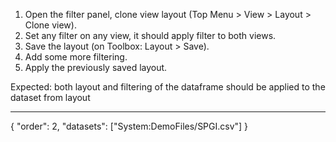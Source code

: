 1. Open the filter panel, clone view layout (Top Menu > View > Layout > Clone view).
2. Set any filter on any view, it should apply filter to both views.
3. Save the layout (on Toolbox: Layout > Save).
4. Add some more filtering.
5. Apply the previously saved layout.

Expected: both layout and filtering of the dataframe should be applied to the dataset from layout

---
{
"order": 2,
"datasets": ["System:DemoFiles/SPGI.csv"]
}
